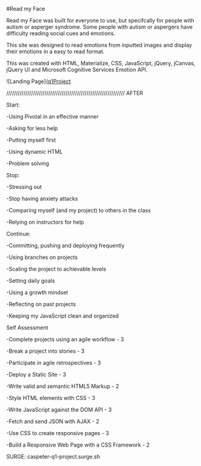 #Read my Face



Read my Face was built for everyone to use, but specifcally for people with autism or asperger syndrome. Some people with autism or aspergers have difficulty reading social cues and emotions.

This site was designed to read emotions from inputted images and display their emotions in a easy to read format. 

This was created with HTML, Materialize, CSS, JavaScript, jQuery, jCanvas, jQuery UI and Microsoft Cognitive Services Emotion API.

![Landing Page]([q1Project](ScreenShots/landingPage.png)






//////////////////////////////////////////////////////////////
AFTER

Start:

-Using Pivotal in an effective manner

-Asking for less help

-Putting myself first

-Using dynamic HTML

-Problem solving

Stop:

-Stressing out

-Stop having anxiety attacks

-Comparing myself (and my project) to others in the class

-Relying on instructors for help

Continue:

-Committing, pushing and deploying frequently

-Using branches on projects

-Scaling the project to achievable levels

-Setting daily goals

-Using a growth mindset

-Reflecting on past projects

-Keeping my JavaScript clean and organized



Self Assessment

-Complete projects using an agile workflow - 3

-Break a project into stories - 3

-Participate in agile retrospectives - 3

-Deploy a Static Site - 3

-Write valid and semantic HTML5 Markup - 2

-Style HTML elements with CSS - 3

-Write JavaScript against the DOM API - 3

-Fetch and send JSON with AJAX - 2

-Use CSS to create responsive pages - 3

-Build a Responsive Web Page with a CSS Framework - 2



SURGE: caspeter-q1-project.surge.sh
